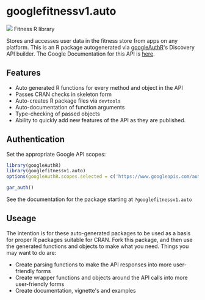 # googlefitnessv1.auto
![](https://www.gstatic.com/images/branding/product/1x/googleg_32dp.png)
Fitness R library

Stores and accesses user data in the fitness store from apps on any platform.
This is an R package autogenerated via [googleAuthR](http://code.markedmondson.me/googleAuthR)'s Discovery API builder. 
The Google Documentation for this API is [here](https://developers.google.com/fit/rest/).

## Features 
 * Auto generated R functions for every method and object in the API
 * Passes CRAN checks in skeleton form
 * Auto-creates R package files via `devtools`
 * Auto-documentation of function arguments
 * Type-checking of passed objects
 * Ability to quickly add new features of the API as they are published.

## Authentication
Set the appropriate Google API scopes:

```r
library(googleAuthR)
library(googlefitnessv1.auto)
options(googleAuthR.scopes.selected = c('https://www.googleapis.com/auth/fitness.activity.read', 'https://www.googleapis.com/auth/fitness.activity.write', 'https://www.googleapis.com/auth/fitness.blood_glucose.read', 'https://www.googleapis.com/auth/fitness.blood_glucose.write', 'https://www.googleapis.com/auth/fitness.blood_pressure.read', 'https://www.googleapis.com/auth/fitness.blood_pressure.write', 'https://www.googleapis.com/auth/fitness.body.read', 'https://www.googleapis.com/auth/fitness.body.write', 'https://www.googleapis.com/auth/fitness.body_temperature.read', 'https://www.googleapis.com/auth/fitness.body_temperature.write', 'https://www.googleapis.com/auth/fitness.location.read', 'https://www.googleapis.com/auth/fitness.location.write', 'https://www.googleapis.com/auth/fitness.nutrition.read', 'https://www.googleapis.com/auth/fitness.nutrition.write', 'https://www.googleapis.com/auth/fitness.oxygen_saturation.read', 'https://www.googleapis.com/auth/fitness.oxygen_saturation.write', 'https://www.googleapis.com/auth/fitness.reproductive_health.read', 'https://www.googleapis.com/auth/fitness.reproductive_health.write'))

gar_auth()
```
 See the documentation for the package starting at `?googlefitnessv1.auto`
## Useage
The intention is for these auto-generated packages to be used as a basis for proper R packages suitable for CRAN.
Fork this package, and then use the generated functions and objects to make what you need.
Things you may want to do are:
* Create parsing functions to make the API responses into more user-friendly forms
* Create wrapper functions and objects around the API calls into more user-friendly forms
* Create documentation, vignette's and examples

